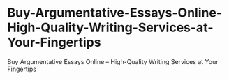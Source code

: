 # Buy-Argumentative-Essays-Online-High-Quality-Writing-Services-at-Your-Fingertips
Buy Argumentative Essays Online – High-Quality Writing Services at Your Fingertips
